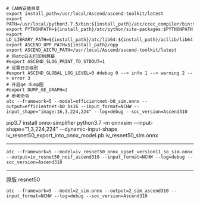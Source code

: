 ```
# CANN安装目录
export install_path=/usr/local/Ascend/ascend-toolkit/latest
export PATH=/usr/local/python3.7.5/bin:${install_path}/atc/ccec_compiler/bin:${install_path}/atc/bin:$PATH
export PYTHONPATH=${install_path}/atc/python/site-packages:$PYTHONPATH
export LD_LIBRARY_PATH=${install_path}/atc/lib64:${install_path}/acllib/lib64:$LD_LIBRARY_PATH
export ASCEND_OPP_PATH=${install_path}/opp
export ASCEND_AICPU_PATH=/usr/local/Ascend/ascend-toolkit/latest
# 将atc日志打印到屏幕
#export ASCEND_SLOG_PRINT_TO_STDOUT=1
# 设置日志级别
#export ASCEND_GLOBAL_LOG_LEVEL=0 #debug 0 --> info 1 --> warning 2 --> error 3
# 开启ge dump图
#export DUMP_GE_GRAPH=2
# 参考命令
atc --framework=5 --model=efficientnet-b0_sim.onnx --output=efficientnet-b0_bs16 --input_format=NCHW --input_shape="image:16,3,224,224" --log=debug --soc_version=Ascend310
```


pip3.7 install onnx-simplifier
python3.7 -m onnxsim --input-shape="1,3,224,224" --dynamic-input-shape iv_resnet50_export_into_onnx_model.pb iv_resnet50_sim.onnx



---


```
atc --framework=5 --model=iv_resnet50_onnx_opset_version11_so_sim.onnx --output=iv_resnet50_noif_ascend310 --input_format=NCHW --log=debug --soc_version=Ascend310
```



----

原版 resnet50


```
atc --framework=5 --model=2_sim.onnx --output=2_sim_ascend310 --input_format=NCHW --log=debug --soc_version=Ascend310

```
